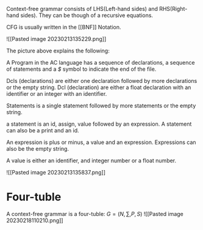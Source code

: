 Context-free grammar consists of LHS(Left-hand sides) and RHS(Right-hand sides).
They can be though of a recursive equations.

CFG is usually written in the [[BNF]] Notation.


![[Pasted image 20230213135229.png]]

The picture above explains the following:

A Program in the AC language has a sequence of declarations, a sequence of statements and a *$* symbol to indicate the end of the file.

Dcls (declarations) are either one declaration followed by more declarations or the empty string.
Dcl (declaration) are either a float declaration with an identifier or an integer with an identifier.

Statements is a single statement followed by more statements or the empty string.

a statement is an id, assign, value followed by an expression.
A statement can also be a print and an id.

An expression is plus or minus, a value and an expression. Expressions can also be the empty string.

A value is either an identifier, and integer number or a float number.

![[Pasted image 20230213135837.png]]

# Four-tuble
A context-free grammar is a four-tuble:
$G=(N,\sum,P,S)$
![[Pasted image 20230218110210.png]]